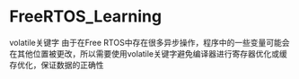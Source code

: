 # FreeRTOS_Learning

volatile关键字
由于在Free RTOS中存在很多异步操作，程序中的一些变量可能会在其他位置被更改，所以需要使用volatile关键字避免编译器进行寄存器优化或缓存优化，保证数据的正确性